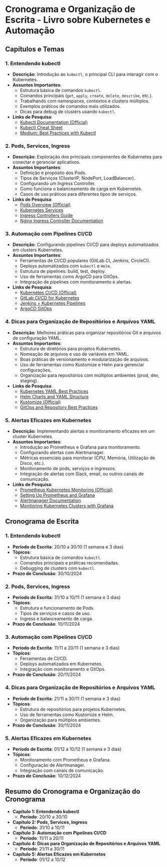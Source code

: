 # Cronograma e Organização de Escrita - Livro sobre Kubernetes e Automação

## Capítulos e Temas

### 1. Entendendo kubectl
- **Descrição**: Introdução ao `kubectl`, o principal CLI para interagir com o Kubernetes.
- **Assuntos Importantes**:
  - Estrutura básica de comandos `kubectl`.
  - Comandos principais (`get`, `apply`, `create`, `delete`, `describe`, etc.).
  - Trabalhando com namespaces, contextos e clusters múltiplos.
  - Exemplos práticos de comandos mais utilizados.
  - Dicas para debug de clusters usando `kubectl`.
- **Links de Pesquisa**:
  - [Kubectl Documentation (Official)](https://kubernetes.io/docs/reference/kubectl/)
  - [Kubectl Cheat Sheet](https://kubernetes.io/docs/reference/kubectl/cheatsheet/)
  - [Medium: Best Practices with Kubectl](https://medium.com/topic/kubernetes)

### 2. Pods, Services, Ingress
- **Descrição**: Exploração dos principais componentes de Kubernetes para conectar e gerenciar aplicativos.
- **Assuntos Importantes**:
  - Definição e propósito dos Pods.
  - Tipos de Serviços (ClusterIP, NodePort, LoadBalancer).
  - Configurando um Ingress Controller.
  - Como funciona o balanceamento de carga em Kubernetes.
  - Casos de uso práticos para diferentes tipos de serviços.
- **Links de Pesquisa**:
  - [Pods Overview (Official)](https://kubernetes.io/docs/concepts/workloads/pods/)
  - [Kubernetes Services](https://kubernetes.io/docs/concepts/services-networking/service/)
  - [Ingress Controllers Guide](https://kubernetes.io/docs/concepts/services-networking/ingress-controllers/)
  - [Nginx Ingress Controller Documentation](https://kubernetes.github.io/ingress-nginx/)

### 3. Automação com Pipelines CI/CD
- **Descrição**: Configurando pipelines CI/CD para deploys automatizados em clusters Kubernetes.
- **Assuntos Importantes**:
  - Ferramentas de CI/CD populares (GitLab CI, Jenkins, CircleCI).
  - Deploys automatizados com `kubectl` e `Helm`.
  - Estrutura de pipelines: build, test, deploy.
  - Uso de ferramentas como ArgoCD para GitOps.
  - Integração de pipelines com monitoramento e alertas.
- **Links de Pesquisa**:
  - [Kubernetes CI/CD (Official)](https://kubernetes.io/docs/setup/production-environment/tools/kubeadm/install-kubeadm/)
  - [GitLab CI/CD for Kubernetes](https://docs.gitlab.com/ee/user/project/clusters/)
  - [Jenkins + Kubernetes Pipelines](https://www.jenkins.io/doc/book/pipeline/kubernetes/)
  - [ArgoCD GitOps](https://argo-cd.readthedocs.io/en/stable/)

### 4. Dicas para Organização de Repositórios e Arquivos YAML
- **Descrição**: Melhores práticas para organizar repositórios Git e arquivos de configuração YAML.
- **Assuntos Importantes**:
  - Estrutura de diretórios para projetos Kubernetes.
  - Nomeação de arquivos e uso de variáveis em YAML.
  - Boas práticas de versionamento e modularização de arquivos.
  - Uso de ferramentas como Kustomize e Helm para gerenciar configurações.
  - Organização para repositórios com múltiplos ambientes (prod, dev, staging).
- **Links de Pesquisa**:
  - [Kubernetes YAML Best Practices](https://learnk8s.io/production-best-practices)
  - [Helm Charts and YAML Structure](https://helm.sh/docs/chart_template_guide/)
  - [Kustomize (Official)](https://kubectl.docs.kubernetes.io/references/kustomize/kustomization/)
  - [GitOps and Repository Best Practices](https://www.weave.works/blog/gitops-for-kubernetes-managing-multiple-environments/)

### 5. Alertas Eficazes em Kubernetes
- **Descrição**: Implementando alertas e monitoramento eficazes em um cluster Kubernetes.
- **Assuntos Importantes**:
  - Introdução ao Prometheus e Grafana para monitoramento.
  - Configurando alertas com Alertmanager.
  - Métricas essenciais para monitorar (CPU, Memória, Utilização de Disco, etc.).
  - Monitoramento de pods, serviços e ingressos.
  - Integração de alertas com Slack, email, ou outros canais de comunicação.
- **Links de Pesquisa**:
  - [Prometheus Kubernetes Monitoring (Official)](https://prometheus.io/docs/introduction/overview/)
  - [Setting Up Prometheus and Grafana](https://devopscube.com/setup-prometheus-monitoring-on-kubernetes/)
  - [Alertmanager Documentation](https://prometheus.io/docs/alerting/latest/alertmanager/)
  - [Monitoring Kubernetes Clusters with Grafana](https://grafana.com/docs/grafana/latest/setup-grafana/installation/kubernetes/)

## Cronograma de Escrita

### 1. Entendendo kubectl
- **Período de Escrita**: 20/10 a 30/10 (1 semana e 3 dias)
- **Tópicos**:
  - Estrutura básica de comandos `kubectl`.
  - Comandos principais e práticas recomendadas.
  - Debugging de clusters com `kubectl`.
- **Prazo de Conclusão**: 30/10/2024

### 2. Pods, Services, Ingress
- **Período de Escrita**: 31/10 a 10/11 (1 semana e 3 dias)
- **Tópicos**:
  - Estrutura e funcionamento de Pods.
  - Tipos de serviços e casos de uso.
  - Ingress e balanceamento de carga.
- **Prazo de Conclusão**: 10/11/2024

### 3. Automação com Pipelines CI/CD
- **Período de Escrita**: 11/11 a 20/11 (1 semana e 3 dias)
- **Tópicos**:
  - Ferramentas de CI/CD.
  - Deploys automatizados em Kubernetes.
  - Integração com monitoramento e GitOps.
- **Prazo de Conclusão**: 20/11/2024

### 4. Dicas para Organização de Repositórios e Arquivos YAML
- **Período de Escrita**: 21/11 a 30/11 (1 semana e 3 dias)
- **Tópicos**:
  - Estrutura de repositórios para projetos Kubernetes.
  - Uso de ferramentas como Kustomize e Helm.
  - Organização para múltiplos ambientes.
- **Prazo de Conclusão**: 30/11/2024

### 5. Alertas Eficazes em Kubernetes
- **Período de Escrita**: 01/12 a 10/12 (1 semana e 3 dias)
- **Tópicos**:
  - Monitoramento com Prometheus e Grafana.
  - Configuração de Alertmanager.
  - Integração com canais de comunicação.
- **Prazo de Conclusão**: 10/12/2024

## Resumo do Cronograma e Organização do Cronograma

- **Capítulo 1: Entendendo kubectl**
  - **Período**: 20/10 a 30/10
- **Capítulo 2: Pods, Services, Ingress**
  - **Período**: 31/10 a 10/11
- **Capítulo 3: Automação com Pipelines CI/CD**
  - **Período**: 11/11 a 20/11
- **Capítulo 4: Dicas para Organização de Repositórios e Arquivos YAML**
  - **Período**: 21/11 a 30/11
- **Capítulo 5: Alertas Eficazes em Kubernetes**
  - **Período**: 01/12 a 10/12

